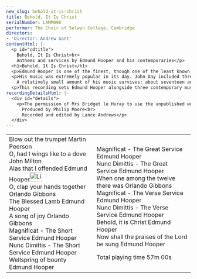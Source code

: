 ```yaml
---
new_slug: behold-it-is-christ
title: Behold, It Is Christ
serialNumber: LAMM096
performer: The Choir of Selwyn College, Cambridge
directors:
- 'Director: Andrew Gant'
contentHtml: |-
  <p id="cdtitle">
    Behold, It Is Christ<br>
    Anthems and services by Edmund Hooper and his contemporaries</p>
  <h1>Behold, It Is Christ</h1>
  <p>Edmund Hooper is one of the finest, though one of the least known, of early 17th century English composers. Born around 1553, he was appointed Master of the Choristers of Westminster Abbey in 1588, and Organist (the first person to hold the title still used today) in 1606. He was also a Gentleman of the Chapel Royal, and, from 1615, joint Organist of the Chapel Royal with Orlando Gibbons. He died in 1621 and is buried in the Abbey cloisters.</p>
  <p>His music was extremely popular in its day. John Day included three of his pieces in his "First Book of selected Church Music" of 1641, and there are also contributions by Hooper to the volumes compiled by Este, Ravenscroft and Leighton. His full anthem Behold, it is Christ appears in more contemporary sources than any other piece of the period, a remarkable testament to its popularity.<br>
    A relatively small amount of his music survives: about seventeen anthems or sacred songs, four services of varying completeness, and a tiny amount of keyboard music. However, despite their small number, his compositions show a remarkably wide range of compositional skills and a wholly original and striking musical personality. His settings of the Magnificat and Nunc Dimittis are of great interest in being in the three main forms of the time: Great, Verse and Short. All three are recorded here. His anthems likewise range in scope from the tiny Wellspring of bounty to the magnificent verse anthem The Blessed Lamb, equal in its grandeur to any contemporary example. This highly individual approach to the length and scale of his anthems may be one reason for their relative neglect; some are very long and demanding, others so short that it is difficult to find a context for their use. Another possible reason is that he favoured expressive devotional poetry for his texts, sometimes of questionable literary merit. The text of the miniature Wellspring of bounty, for example, is somewhat baffling. However, when he found a text of drama and profundity like The Blessed Lamb, his skill in word-setting and in building a large-scale musical structure, together with a uniquely expressive harmonic language, combine to produce music of a power unsurpassed by even the most celebrated of his contemporaries.</p>
  <p>This recording sets Edmund Hooper alongside three contemporary musicians, all active in London at about the same time. Martin Peerson (c.1572-1651), was Sacrist of Westminster Abbey during Hooper"s tenure, becoming Organist of St. Paul"s Cathedral in 1624. He composed music in a variety of forms, including ayres, madrigals and instrumental pieces. John Milton (1563-1647), was father of the poet of the same name. Though not a professional composer (he became Master of the Scrivener's Company in 1634), he was a composer of some reputation in his day - one of his madrigals appears in the collection "The Triumphs of Oriana" of 1601. There is also reference to a 40-part "In nomine" by Milton, but it does not survive. The most familiar name in this short list is that of Orlando Gibbons (1583-1625), Hooper's colleague and successor at Westminster Abbey. He was sent by Charles I to Dover in 1625 to meet the new Queen, Henrietta Maria, but regrettably died of apoplexy while he was there. He is buried in Canterbury Cathedral.</p>
recordingDetailsHtml: |-
  <div id="details">
    <p>The permission of Mrs Bridget le Huray to use the unpublished work of the late Dr Peter le Huray is gratefully acknowledged.<br>
      Produced by Philip Moore<br>
      Recorded and edited by Lance Andrews</p>
  </div>
---
```


<table class="tracktable">
  <tbody>
    <tr>
      <td class="column1">
        <span class="trackname">Blow out the trumpet </span> <span class="composer">Martin Peerson</span><br>
        <span class="trackname"> O, had I wings like to a dove </span> <span class="composer">John Milton</span><br>
        <span class="trackname"> Alas that I offended</span><span class="composer"> Edmund Hooper</span><a href="cliplinks/behold.ram"><img alt="Listen to this track" src="/web/20120408103005im_/http://www.lammas.co.uk/sites/default/files/mobileplugin/180x180/47790a0917f8459f5d041f2791e4566b.gif" style="width: 34px; height: 26px;"></a><br>
        <span class="trackname"> O, clap your hands together </span> <span class="composer">Orlando Gibbons</span><br>
        <span class="trackname"> The Blessed Lamb </span> <span class="composer">Edmund Hooper</span><br>
        <span class="trackname"> A song of joy </span> <span class="composer">Orlando Gibbons</span><br>
        <span class="trackname"> Magnificat - The Short Service </span> <span class="composer">Edmund Hooper</span><br>
        <span class="trackname"> Nunc Dimittis - The Short Service</span><span class="composer"> Edmund Hooper</span><br>
        <span class="trackname"> Wellspring of bounty </span> <span class="composer">Edmund Hooper</span>
      </td>
      <td class="column2">
        <span class="trackname">Magnificat - The Great Service </span> <span class="composer">Edmund Hooper</span><br>
        <span class="trackname"> Nunc Dimittis - The Great Service</span><span class="composer"> Edmund Hooper</span><br>
        <span class="trackname"> When one among the twelve there was </span> <span class="composer">Orlando Gibbons</span><br>
        <span class="trackname"> Magnificat - The Verse Service </span> <span class="composer">Edmund Hooper</span><br>
        <span class="trackname"> Nunc Dimittis - The Verse Service </span> <span class="composer">Edmund Hooper</span><br>
        <span class="trackname"> Behold, it is Christ </span> <span class="composer">Edmund Hooper</span><br>
        <span class="trackname"> Now shall the praises of the Lord be sung </span> <span class="composer">Edmund Hooper
          <p>					</p>
        </span> <span id="playingtime">Total playing time 57m 00s</span>
      </td>
    </tr>
  </tbody>
</table>
